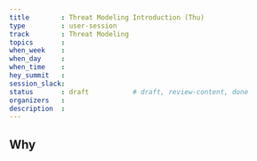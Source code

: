 ```yaml
---
title        : Threat Modeling Introduction (Thu)
type         : user-session
track        : Threat Modeling
topics       : 
when_week    : 
when_day     : 
when_time    : 
hey_summit   :
session_slack:
status       : draft           # draft, review-content, done
organizers   :
description  : 
---
```


## Why

<!--Add intro-->
